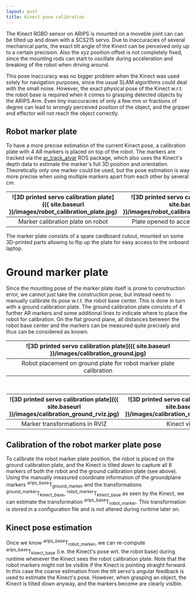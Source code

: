 ```yaml
---
layout: post
title: Kinect pose calibration
---
```


The Kinect RGBD sensor on ARIPS is mounted on a moveble joint can can be tilted up and down with a SCS215 servo. Due to inaccuracies of several mechanical parts, the exact tilt angle of the Kinect can be perceived only up to a certain precision. Also the xyz position offset is not completely fixed, since the mounting rods can start to oscillate during acceleration and breaking of the robot when driving around. 

This pose inaccuracy was no bigger problem when the Kinect was used solely for navigation purposes, since the usual SLAM algorithms could deal with the small noise. However, the exact physical pose of the Kinect w.r.t. the robot base is required when it comes to grasping detected objects by the ARIPS Arm. Even tiny inaccuracies of only a few mm or fractions of degree can lead to wrongly perceived position of the object, and the gripper end effector will not reach the object correctly.


## Robot marker plate

To have a more precise estimation of the current Kinect pose, a calibration plate with 4 AR markers is placed on top of the robot. The markers are tracked via the [ar_track_alvar](http://wiki.ros.org/ar_track_alvar) ROS package, which also uses the Kinect's depth data to estimate the marker's full 3D position and orientation. Theoretically only one marker could be used, but the pose estimation is way more precise when using multiple markers apart from each other by several cm. 


![3D printed servo calibration plate]({{ site.baseurl }}/images/robot_calibration_plate.jpg) | ![3D printed servo calibration plate]({{ site.baseurl }}/images/robot_calibration_plate_open.jpg) |
:---:|:----:
Marker calibration plate on robot | Plate opened to access onboard laptop

The marker plate consists of a spare cardboard cutout, mounted on some 3D-printed parts allowing to flip up the plate for easy access to the onboard laptop.

# Ground marker plate

Since the mounting pose of the marker plate itself is prone to construction error, we cannot just take the construction pose, but instead need to manually calibrate its pose w.r.t. the robot base center. This is done in turn with a ground calibration plate. The ground calibration plate consists of 4 further AR markers and some additional lines to indicate where to place the robot for calibration. On the flat ground plane, all distances between the robot base center and the markers can be measured quite precisely and thus can be considered as known.

![3D printed servo calibration plate]({{ site.baseurl }}/images/calibration_ground.jpg) |
:----:|
Robot placement on ground plate for robot marker plate calibration |

<br>

![3D printed servo calibration plate]({{ site.baseurl }}/images/calibration_ground_rviz.jpg) | ![3D printed servo calibration plate]({{ site.baseurl }}/images/calibration_camera_view.png) 
:---:|:----:
Marker transformations in RVIZ | Kinect view

## Calibration of the robot marker plate pose

To calibrate the robot marker plate position, the robot is placed on the ground calibration plate, and the Kinect is tilted down to capture all 8 markers of both the robot and the ground calibration plate (see above). Using the manually measured coordinate information of the groundplane markers <sup>arips_base</sup>T<sub>ground_marker</sub> and the transformations <sup>ground_marker</sup>T<sub>kinect_base</sub>, <sup>robot_marker</sup>T<sub>kinect_base</sub> as seen by the Kinect, we can estimate the transformation <sup>arips_base</sup>T<sub>robot_marker</sub>. This transformation is stored in a configuration file and is not altered during runtime later on.

## Kinect pose estimation

Once we know <sup>arips_base</sup>T<sub>robot_marker</sub>, we can re-compute <sup>arips_base</sup>T<sub>kinect_base</sub> (i.e. the Kinect's pose wrt. the robot base) during runtime whenever the Kinect sees the robot calibration plate. Note that the robot markers might not be visible if the Kinect is pointing straight forward. In this case the coarse estimation from the tilt servo's angular feedback is used to estimate the Kinect's pose. However, when grasping an object, the Kinect is tilted down anyway, and the markers become are clearly visible.
